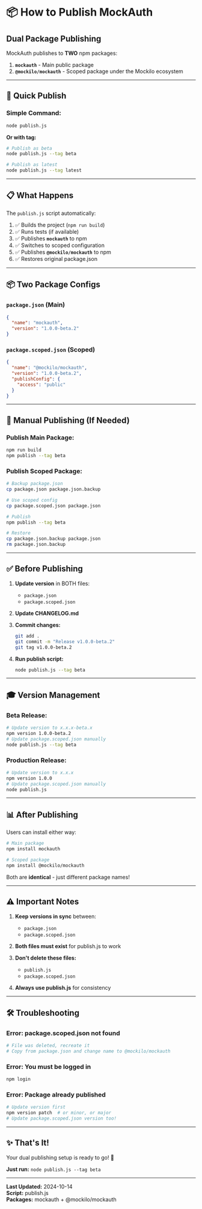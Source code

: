 # 📦 How to Publish MockAuth

## Dual Package Publishing

MockAuth publishes to **TWO** npm packages:

1. **`mockauth`** - Main public package
2. **`@mockilo/mockauth`** - Scoped package under the Mockilo ecosystem

---

## 🚀 Quick Publish

### **Simple Command:**

```bash
node publish.js
```

**Or with tag:**

```bash
# Publish as beta
node publish.js --tag beta

# Publish as latest
node publish.js --tag latest
```

---

## 📋 What Happens

The `publish.js` script automatically:

1. ✅ Builds the project (`npm run build`)
2. ✅ Runs tests (if available)
3. ✅ Publishes **`mockauth`** to npm
4. ✅ Switches to scoped configuration
5. ✅ Publishes **`@mockilo/mockauth`** to npm
6. ✅ Restores original package.json

---

## 📦 Two Package Configs

### **`package.json`** (Main)
```json
{
  "name": "mockauth",
  "version": "1.0.0-beta.2"
}
```

### **`package.scoped.json`** (Scoped)
```json
{
  "name": "@mockilo/mockauth",
  "version": "1.0.0-beta.2",
  "publishConfig": {
    "access": "public"
  }
}
```

---

## 🎯 Manual Publishing (If Needed)

### **Publish Main Package:**
```bash
npm run build
npm publish --tag beta
```

### **Publish Scoped Package:**
```bash
# Backup package.json
cp package.json package.json.backup

# Use scoped config
cp package.scoped.json package.json

# Publish
npm publish --tag beta

# Restore
cp package.json.backup package.json
rm package.json.backup
```

---

## ✅ Before Publishing

1. **Update version** in BOTH files:
   - `package.json`
   - `package.scoped.json`

2. **Update CHANGELOG.md**

3. **Commit changes:**
   ```bash
   git add .
   git commit -m "Release v1.0.0-beta.2"
   git tag v1.0.0-beta.2
   ```

4. **Run publish script:**
   ```bash
   node publish.js --tag beta
   ```

---

## 🎓 Version Management

### **Beta Release:**
```bash
# Update version to x.x.x-beta.x
npm version 1.0.0-beta.2
# Update package.scoped.json manually
node publish.js --tag beta
```

### **Production Release:**
```bash
# Update version to x.x.x
npm version 1.0.0
# Update package.scoped.json manually
node publish.js
```

---

## 📊 After Publishing

Users can install either way:

```bash
# Main package
npm install mockauth

# Scoped package
npm install @mockilo/mockauth
```

Both are **identical** - just different package names!

---

## ⚠️ Important Notes

1. **Keep versions in sync** between:
   - `package.json`
   - `package.scoped.json`

2. **Both files must exist** for publish.js to work

3. **Don't delete these files:**
   - `publish.js`
   - `package.scoped.json`

4. **Always use publish.js** for consistency

---

## 🛠️ Troubleshooting

### **Error: package.scoped.json not found**
```bash
# File was deleted, recreate it
# Copy from package.json and change name to @mockilo/mockauth
```

### **Error: You must be logged in**
```bash
npm login
```

### **Error: Package already published**
```bash
# Update version first
npm version patch  # or minor, or major
# Update package.scoped.json version too!
```

---

## ✨ That's It!

Your dual publishing setup is ready to go! 🚀

**Just run:** `node publish.js --tag beta`

---

**Last Updated:** 2024-10-14  
**Script:** publish.js  
**Packages:** mockauth + @mockilo/mockauth

